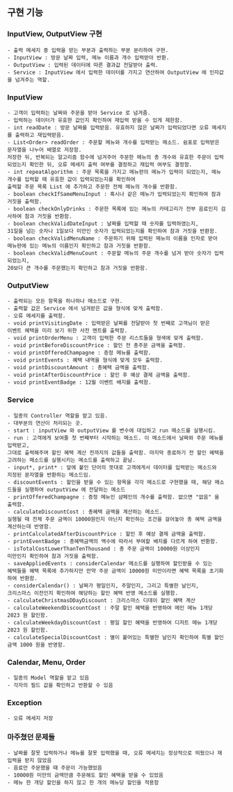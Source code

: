 ## 구현 기능

### InputView, OutputView 구현
	- 출력 메세지 중 입력을 받는 부분과 출력하는 부분 분리하여 구현.
	- InputView : 방문 날짜 입력, 메뉴 이름과 개수 입력받아 반환.
	- OutputView : 입력된 데이터에 따른 결과값 전달받아 출력.
	- Service : InputView 에서 입력한 데이터를 가지고 연산하여 OutputView 에 인자값을 넘겨주는 역할.

### InputView
	- 고객이 입력하는 날짜와 주문을 받아 Service 로 넘겨줌.
	- 입력하는 데이터가 유효한 값인지 확인하여 재입력 받을 수 있게 제한함.
	- int readDate : 방문 날짜를 입력받음. 유효하지 않은 날짜가 입력되었다면 오류 메세지를 출력하고 재입력받음.
	- List<Order> readOrder : 주문할 메뉴와 개수를 입력받는 메소드. 쉼표로 입력받은 문자열을 나누어 배열로 저장함.
	저장한 뒤, 반복되는 알고리즘 함수에 넘겨주어 주문한 메뉴의 총 개수와 유효한 주문이 입력되었는지 확인한 뒤, 오류 메세지 출력 여부를 결정하고 재입력 여부도 결정함.
	- int repeatAlgorithm : 주문 목록을 가지고 메뉴판의 메뉴가 입력이 되었는지, 메뉴 개수를 입력할 때 유효한 값이 입력되었는지를 확인하여
	출력할 주문 목록 List 에 추가하고 주문한 전체 메뉴의 개수를 반환함.
	- boolean checkIfSameMenuInput : 혹시나 같은 메뉴가 입력되었는지 확인하여 참과 거짓을 출력함.
	- boolean checkOnlyDrinks : 주문한 목록에 있는 메뉴의 카테고리가 전부 음료인지 검사하여 참과 거짓을 반환함.
	- boolean checkValidDateInput : 날짜를 입력할 때 숫자를 입력하였는지,
	31일을 넘는 숫자나 1일보다 미만인 숫자가 입력되었는지를 확인하여 참과 거짓을 반환함.
	- boolean checkValidMenuName : 주문하기 위해 입력된 메뉴의 이름을 인자로 받아
	메뉴판에 있는 메뉴의 이름인지 확인하고 참과 거짓을 반환함.
	- boolean checkValidMenuCount : 주문할 메뉴의 주문 개수를 넘겨 받아 숫자가 입력되었는지,
	20보다 큰 개수를 주문했는지 확인하고 참과 거짓을 반환함.

### OutputView
	- 출력되는 모든 항목을 하나하나 메소드로 구현.
	- 출력할 값은 Service 에서 넘겨받은 값을 형식에 맞게 출력함.
	- 오류 메세지를 출력함.
	- void printVisitingDate : 입력받은 날짜를 전달받아 첫 번째로 고객님이 받은
	이벤트 혜택을 미리 보기 위한 사전 멘트를 출력함.
	- void printOrderMenu : 고객이 입력한 주문 리스트들을 형색에 맞게 출력함.
	- void printBeforeDiscountPrice : 할인 전 총주문 금액을 출력함.
	- void printOfferedChampagne : 증정 메뉴를 출력함.
	- void printEvents : 혜택 내역을 형식에 맞게 모두 출력함.
	- void printDiscountAmount : 총혜택 금액을 출력함.
	- void printAfterDiscountPrice : 할인 후 예상 결제 금액을 출력함.
	- void printEventBadge : 12월 이벤트 배지를 출력함.

### Service
	- 일종의 Controller 역할을 맡고 있음.
	- 대부분의 연산이 처리되는 곳.
	- start : inputView 와 outputView 를 변수에 대입하고 run 메소드를 실행시킴.
	- run : 고객에게 보여줄 첫 번째부터 시작하는 메소드. 이 메소드에서 날짜와 주문 메뉴를 입력받고,
	그대로 출력해주며 할인 혜택 계산 전까지의 값들을 출력함. 마지막 종료하기 전 할인 혜택을
	고려하는 메소드를 실행시키는 메소드를 출력하고 끝남.
	- input*, print* : 앞에 붙인 단어의 뜻대로 고객에게서 데이터를 입력받는 메소드와
	지정된 문자열을 반환하는 메소드임.
	- discountEvents : 할인을 받을 수 있는 항목을 각각 메소드로 구현했을 때, 해당 메소드들을 실행하여 outputView 에 전달하는 메소드
	- printOfferedChampagne : 증정 메뉴인 샴페인의 개수를 출력함. 없으면 "없음" 을 출력함.
	- calculateDiscountCost : 총혜택 금액을 계산하는 메소드.
	실행될 때 전체 주문 금액이 10000원인지 아닌지 확인하는 조건을 걸어놓아 총 혜택 금액을 계산하는데 반영함.
	- printCalculatedAfterDiscountPrice : 할인 후 예상 결제 금액을 출력함.
	- printEventBadge : 총혜택금액의 액수에 따라서 부여할 배지를 다르게 하여 반환함.
	- isTotalCostLowerThanTenThousand : 총 주문 금액이 10000원 이상인지
	미만인지 확인하여 참과 거짓을 출력함.
	- saveAppliedEvents : considerCalendar 메소드를 실행하여 할인받을 수 있는 
	혜택들을 혜택 목록에 추가하지만 만약 주문 금액이 10000원 미만이라면 혜택 목록을 초기화하여 반환함.
	- considerCalendar() : 날짜가 평일인지, 주말인지, 그리고 특별한 날인지,
	크리스마스 이전인지 확인하여 해당하는 할인 혜택 반영 메소드를 실행함.
	- calculateChristmasDDayDiscount : 크리스마스 디데이 할인 혜택 계산
	- calculateWeekendDiscountCost : 주말 할인 혜택을 반영하여 메인 메뉴 1개당 2023 원 할인함.
	- calculateWeekdayDiscountCost : 평일 할인 혜택을 반영하여 디저트 메뉴 1개당 2023 원 할인함.
	- calculateSpecialDiscountCost : 별이 붙어있는 특별한 날인지 확인하여 특별 할인 금액 1000 원을 반영함.

### Calendar, Menu, Order
	- 일종의 Model 역할을 맡고 있음
	- 각자의 필드 값을 확인하고 반환할 수 있음

### Exception
	- 오류 메세지 저장

### 마주쳤던 문제들
	- 날짜를 잘못 입력하거나 메뉴를 잘못 입력했을 때, 오류 메세지는 정상적으로 띄웠으나 재입력을 받지 않았음
	- 음료만 주문했을 때 주문이 가능했었음
	- 10000원 미만의 금액만큼 주문해도 할인 혜택을 받을 수 있었음
	- 메뉴 한 개당 할인을 하지 않고 한 개의 메뉴당 할인을 적용함